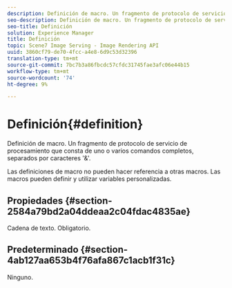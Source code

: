 ```yaml
---
description: Definición de macro. Un fragmento de protocolo de servicio de procesamiento que consta de uno o varios comandos completos, separados por caracteres '&'.
seo-description: Definición de macro. Un fragmento de protocolo de servicio de procesamiento que consta de uno o varios comandos completos, separados por caracteres '&'.
seo-title: Definición
solution: Experience Manager
title: Definición
topic: Scene7 Image Serving - Image Rendering API
uuid: 3860cf79-de70-4fcc-a4e8-6d9c53d32396
translation-type: tm+mt
source-git-commit: 7bc7b3a86fbcdc57cfdc31745fae3afc06e44b15
workflow-type: tm+mt
source-wordcount: '74'
ht-degree: 9%

---
```



# Definición{#definition}

Definición de macro. Un fragmento de protocolo de servicio de procesamiento que consta de uno o varios comandos completos, separados por caracteres &#39;&amp;&#39;.

Las definiciones de macro no pueden hacer referencia a otras macros. Las macros pueden definir y utilizar variables personalizadas.

## Propiedades {#section-2584a79bd2a04ddeaa2c04fdac4835ae}

Cadena de texto. Obligatorio.

## Predeterminado {#section-4ab127aa653b4f76afa867c1acb1f31c}

Ninguno.
